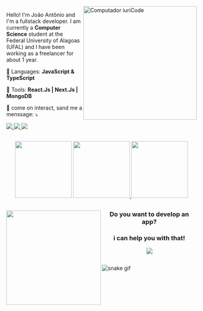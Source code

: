 
<img src="https://raw.githubusercontent.com/MicaelliMedeiros/micaellimedeiros/master/image/computer-illustration.png" min-width="300px" max-width="300px" width="300px" align="right" alt="Computador iuriCode">

<p align="left"> 
  Hello! I'm João Antônio and I'm a fullstack developer. I am currently a <strong>Computer Science</strong> student at the    Federal University of Alagoas (UFAL) and I have been working as a freelancer for about 1 year.
</p>

<p align="left">
  🦄 Languages: <strong>JavaScript & TypeScript</strong>
</p>

<p align="left">
  💼 Tools: <strong>React.Js | Next.Js | MongoDB</strong>
</p>

<p align="left">
  💌 come on interact, sand me a menssage: ⤵️
</p>

<div align="left">
  <a href="https://www.instagram.com/_joaoalencarl/" alt="Instagram">
    <img src="https://img.shields.io/badge/-Instagram-b222d2?style=for-the-badge&logo=Instagram&logoColor=FFF"/>
  </a>
  
  <a href="https:https://www.linkedin.com/in/joaoalencarlima/">
    <img src="https://img.shields.io/badge/-Linkedin-b222d2?style=for-the-badge&logo=Linkedin&logoColor=FFF"/>
  </a>
  
  <a href="https://discord.gg/bD23BU7Rdg" alt="Discord">
    <img src="https://img.shields.io/badge/-Discord-b222d2?style=for-the-badge&logo=Discord&logoColor=FFF"/>
  </a>
</div>

##

  <div align="center">
  <img width="150" height="150" src="https://media.giphy.com/media/WCtRYR2Km3v2ipMc0t/giphy.gif"/>
    <a href="https://github.com/Joaoalencarl/">
      <img height="150em"src="https://github-readme-stats.vercel.app/api?username=Joaoalencarl&theme=radical"/>
      <img height="150em"src="https://github-readme-stats.vercel.app/api/top-langs/?username=iuricode&hide=html&layout=compact&theme=dark"/>
    </a>
  </div>

##

<img src="https://media.giphy.com/media/L3bj6t3opdeNddYCyl/giphy.gif" align="left" height="250"/>

<h3 align="center">
 <strong>Do you want to develop an app?</strong>
</h3>

<h3 align="center">
  <strong>i can help you with that!</strong>
</h3>

<p align="center">
  <a href="https://skillicons.dev">
    <img src="https://skillicons.dev/icons?i=html,css,js,ts,py,swift,git,github,vscode,nodejs,react,nextjs,mongodb,mysql,postman&perline=5" />
  </a>
</p>

##

![snake gif](https://github.com/Joaoalencarl/Joaoalencarl/blob/output/github-contribution-grid-snake.svg)
